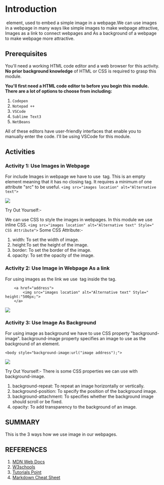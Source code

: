 # Introduction  

 <img> element, used to embed a simple image in a webpage.We can use images in a webpage in many ways like simple images to make webpage attractive, Images as a link to connect webpages and As a background of a webpage to make webpage more attractive.

## Prerequisites

You'll need a working HTML code editor and a web browser for this activity. **No prior background knowledge** of HTML or CSS is required to grasp this module.

**You'll first need a HTML code editor to before you begin this module. There are a lot of options to choose from including:**

1. `Codepen`
2. `Notepad ++`
3. `VSCode`
4. `Sublime Text3`
5. `NetBeans`

All of these editors have user-friendly interfaces that enable you to manually enter the code. I'll be using VSCode for this module.  

## Activities

### Activity 1: Use Images in Webpage

For include Images in webpage we have to use <img> tag. This is an empty element meaning that it has no closing tag. It requires a minimum of one attribute "src" to be useful.
 ```<img src="images location" alt="Alternative text">```
 
![](https://github.com/piyush-gupta092/Web/blob/main/HTML_Images/images/img%20tag.JPG)


Try Out Yourself:-

We can use CSS to style the images in webpages. In this module we use inline CSS.
```<img src="images location" alt="Alternative text" Style=" CSS Attribute">```
Some CSS Attribute:-
1. width: To set the width of image.
2. height:To set the height of the image.
3. border: To set the border of the image.
4. opacity: To set the opacity of the image.

### Activity 2: Use Image in Webpage As a link

For using images as the link we use <img> tag inside the <a> tag.

```
    <a href="address">
        <img src="images location" alt="Alternative text" Style=" height:"500px;">
    </a>
```
![](https://github.com/piyush-gupta092/Web/blob/main/HTML_Images/images/img%20tag%20link.JPG)


### Activity 3: Use Image As Background

For using image as background we have to use CSS property "background-image". background-image property specifies an image to use as the background of an element.

```<body style="background-image:url("image address");">```
  
  ![](https://github.com/piyush-gupta092/Web/blob/main/HTML_Images/images/bg_img.JPG)

Try Out Yourself:-
There is some CSS properties we can use with background-image.
1. background-repeat: To repeat an image horizontally or vertically.
2. background-position: To specify the position of the background image.
3. background-attachment: To specifies whether the background image should scroll or be fixed.
4. opacity: To add transparency to the background of an image.



## SUMMARY

This is the 3 ways how we use image in our webpages.

## REFERENCES

1. [MDN Web Docs](https://developer.mozilla.org/en-US/)
2. [W3schools](https://www.w3schools.com/)
3. [Tutorials Point](https://www.tutorialspoint.com/index.htm)
4. [Markdown Cheat Sheet](https://www.markdownguide.org/cheat-sheet/)


